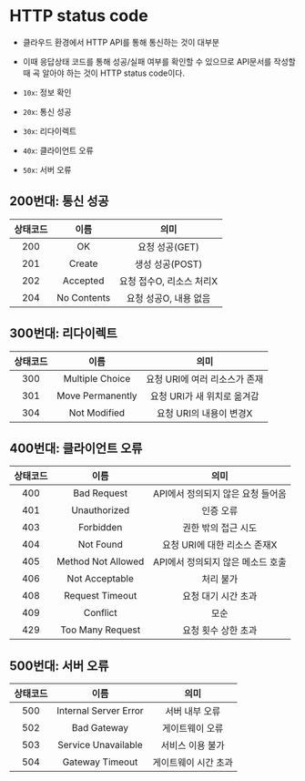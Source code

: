 # HTTP status code

* 클라우드 환경에서 HTTP API를 통해 통신하는 것이 대부분
* 이때 응답상태 코드를 통해 성공/실패 여부를 확인할 수 있으므로 API문서를 작성할 때 곡 알아야 하는 것이 HTTP status code이다.


* `10x`: 정보 확인
* `20x`: 통신 성공
* `30x`: 리다이렉트
* `40x`: 클라이언트 오류
* `50x`: 서버 오류

## 200번대: 통신 성공

| 상태코드  |    이름     |           의미            |
| :------: | :---------: | :----------------------: |
|   200    |     OK      |      요청 성공(GET)       |
|   201    |   Create    |     생성 성공(POST)       |
|   202    |  Accepted   | 요청 접수O, 리소스 처리X   |
|   204    | No Contents |  요청 성공O, 내용 없음     |

## 300번대: 리다이렉트

| 상태코드  |       이름       |             의미               |
| :------: | :--------------: | :---------------------------: |
|   300    | Multiple Choice  | 요청 URI에 여러 리소스가 존재    |
|   301    | Move Permanently |  요청 URI가 새 위치로 옮겨감     |
|   304    |   Not Modified   |    요청 URI의 내용이 변경X      |

## 400번대: 클라이언트 오류

| 상태코드  |        이름        |               의미                 |
| :------: | :----------------: | :-------------------------------: |
|   400    |    Bad Request     | API에서 정의되지 않은 요청 들어옴     |
|   401    |    Unauthorized    |             인증 오류              |
|   403    |     Forbidden      |        권한 밖의 접근 시도          |
|   404    |     Not Found      |   요청 URI에 대한 리소스 존재X       |
|   405    | Method Not Allowed | API에서 정의되지 않은 메소드 호출    |
|   406    |   Not Acceptable   |             처리 불가              |
|   408    |  Request Timeout   |        요청 대기 시간 초과          |
|   409    |      Conflict      |               모순                 |
|   429    |  Too Many Request  |        요청 횟수 상한 초과          |

## 500번대: 서버 오류

| 상태코드  |         이름          |         의미          |
| :------: | :-------------------: | :------------------: |
|   500    | Internal Server Error |    서버 내부 오류      |
|   502    |      Bad Gateway      |   게이트웨이 오류      |
|   503    |  Service Unavailable  |   서비스 이용 불가     |
|   504    |    Gateway Timeout    | 게이트웨이 시간 초과   |

